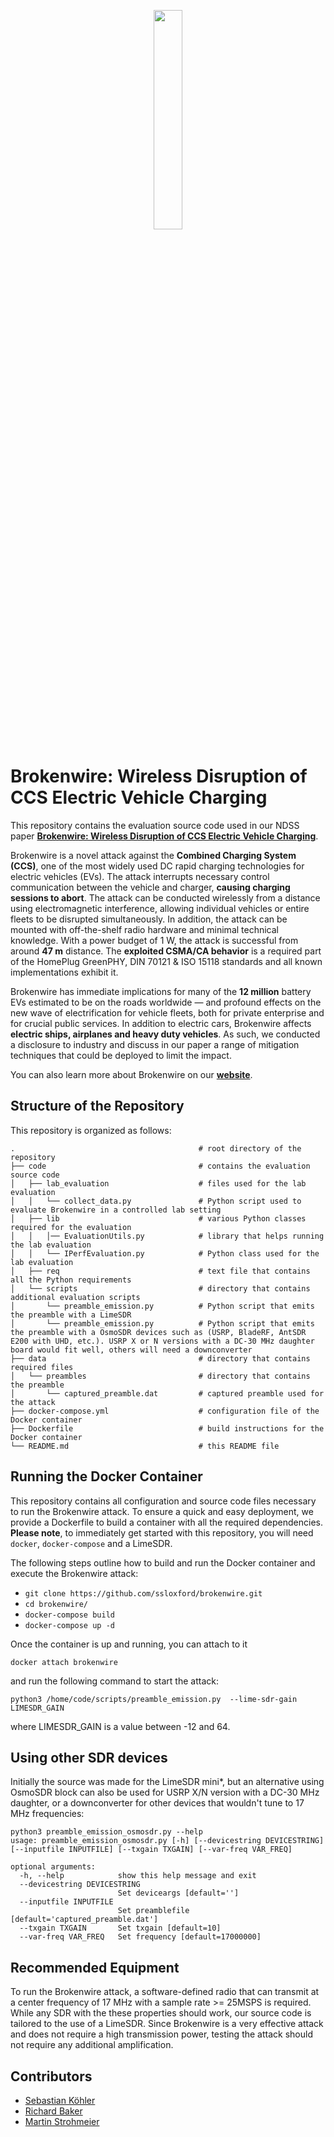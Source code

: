 <p align="center"><img src="https://github.com/ssloxford/brokenwire/blob/main/data/brokenwire_logo.png" width="30%"></p>

# Brokenwire: Wireless Disruption of CCS Electric Vehicle Charging

This repository contains the evaluation source code used in our NDSS paper [**Brokenwire: Wireless Disruption of CCS Electric Vehicle Charging**](https://www.ndss-symposium.org/wp-content/uploads/2023/02/ndss2023_s251_paper.pdf).

Brokenwire is a novel attack against the **Combined Charging System (CCS)**, one of the most widely used DC rapid charging technologies for electric vehicles (EVs). 
The attack interrupts necessary control communication between the vehicle and charger, **causing charging sessions to abort**.
The attack can be conducted wirelessly from a distance using electromagnetic interference, allowing individual vehicles or entire fleets to be disrupted simultaneously. 
In addition, the attack can be mounted with off-the-shelf radio hardware and minimal technical knowledge. 
With a power budget of 1 W, the attack is successful from around **47 m** distance. 
The **exploited CSMA/CA behavior** is a required part of the HomePlug GreenPHY, DIN 70121 & ISO 15118 standards and all known implementations exhibit it.

Brokenwire has immediate implications for many of the **12 million** battery EVs estimated to be on the roads worldwide — and profound effects on the new wave of electrification for vehicle fleets, both for private enterprise and for crucial public 
services. 
In addition to electric cars, Brokenwire affects **electric ships, airplanes and heavy duty vehicles**. 
As such, we conducted a disclosure to industry and discuss in our paper a range of mitigation techniques that could be deployed to limit the impact.

You can also learn more about Brokenwire on our [**website**](https://brokenwire.fail).

## Structure of the Repository
This repository is organized as follows:

```
.                                         # root directory of the repository
├── code                                  # contains the evaluation source code
│   ├── lab_evaluation                    # files used for the lab evaluation
│   │   └── collect_data.py               # Python script used to evaluate Brokenwire in a controlled lab setting
│   ├── lib                               # various Python classes required for the evaluation
│   │   │── EvaluationUtils.py            # library that helps running the lab evaluation
│   │   └── IPerfEvaluation.py            # Python class used for the lab evaluation
│   ├── req                               # text file that contains all the Python requirements
│   └── scripts                           # directory that contains additional evaluation scripts
│       └── preamble_emission.py          # Python script that emits the preamble with a LimeSDR
│       └── preamble_emission.py          # Python script that emits the preamble with a OsmoSDR devices such as (USRP, BladeRF, AntSDR E200 with UHD, etc.). USRP X or N versions with a DC-30 MHz daughter board would fit well, others will need a downconverter
├── data                                  # directory that contains required files
│   └── preambles                         # directory that contains the preamble
│       └── captured_preamble.dat         # captured preamble used for the attack
├── docker-compose.yml                    # configuration file of the Docker container
├── Dockerfile                            # build instructions for the Docker container
└── README.md                             # this README file
```

## Running the Docker Container
This repository contains all configuration and source code files necessary to run the Brokenwire attack.
To ensure a quick and easy deployment, we provide a Dockerfile to build a container with all the required dependencies.
<br>**Please note**, to immediately get started with this repository, you will need `docker`, `docker-compose` and a LimeSDR.

The following steps outline how to build and run the Docker container and execute the Brokenwire attack:

 * `git clone https://github.com/ssloxford/brokenwire.git`
 * `cd brokenwire/`
 * `docker-compose build`
 * `docker-compose up -d`

Once the container is up and running, you can attach to it

`docker attach brokenwire`

and run the following command to start the attack:

`python3 /home/code/scripts/preamble_emission.py  --lime-sdr-gain LIMESDR_GAIN`

where LIMESDR_GAIN is a value between -12 and 64.


## Using other SDR devices

Initially the source was made for the LimeSDR mini*, but an alternative using OsmoSDR block can also be used for USRP X/N version with a DC-30 MHz daughter, or a downconverter for other devices that wouldn't tune to 17 MHz frequencies:

```
python3 preamble_emission_osmosdr.py --help
usage: preamble_emission_osmosdr.py [-h] [--devicestring DEVICESTRING] [--inputfile INPUTFILE] [--txgain TXGAIN] [--var-freq VAR_FREQ]

optional arguments:
  -h, --help            show this help message and exit
  --devicestring DEVICESTRING
                        Set deviceargs [default='']
  --inputfile INPUTFILE
                        Set preamblefile [default='captured_preamble.dat']
  --txgain TXGAIN       Set txgain [default=10]
  --var-freq VAR_FREQ   Set frequency [default=17000000]
```


## Recommended Equipment

To run the Brokenwire attack, a software-defined radio that can transmit at a center frequency of 17 MHz with a sample rate >= 25MSPS is required. 
While any SDR with the these properties should work, our source code is tailored to the use of a LimeSDR.
Since Brokenwire is a very effective attack and does not require a high transmission power, testing the attack should not require any additional amplification.

## Contributors
 * [Sebastian Köhler](https://cs.ox.ac.uk/people/sebastian.kohler)
 * [Richard Baker](https://www.cs.ox.ac.uk/people/richard.baker)
 * [Martin Strohmeier](https://www.cs.ox.ac.uk/people/martin.strohmeier)
